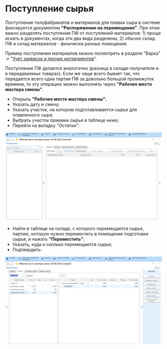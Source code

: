 # Поступление сырья

Поступление полуфабрикатов и материалов для плавки сыра в системе
фиксируется документом **"Распоряжение на перемещение"**. При этом важно
разделять поступления ПФ от поступлений материалов: 1) проще искать в
документах, когда эти два вида разделены; 2) обычно склад ПФ и
склад материалов - физически разные помещения.

Пример поступления материалов можно посмотреть в разделе "Варка" -\> "[Учет заквасок и прочих ингредиентов](../../SemiHardCheese/CookingCheese/AccountingSourdoughAndOthers/MovingWithWarehouse/MovingWithWarehouse.md)".

Поступление ПФ делается аналогично (разница в складе-получателе и в
передаваемых товарах). Если же чаще всего бывает так, что передается
всего одна партия ПФ за довольно большой промежуток времени, то эту
операцию можно выполнять через **"Рабочее место мастера смены"**.

-   Открыть **"Рабочее место мастера смены"**;
-   Указать дату и смену;
-   Указать участок, на котором подготавливается сырье для плавленного сыра;
-   Выбрать участок приемки сырья в таблице ниже;
-   Перейти на вкладку *"Остатки"*:

![](AdmissionRaw.assets/1.gif)

-   Найти в таблице на складе, с которого перемещается сырье, партию, которую нужно переместить в помещение подготовки сырья, и нажать **"Переместить"**;
-   Указать, куда и сколько перемещается сырья;
-   Подтвердить:  

![](AdmissionRaw.assets/2.gif)


